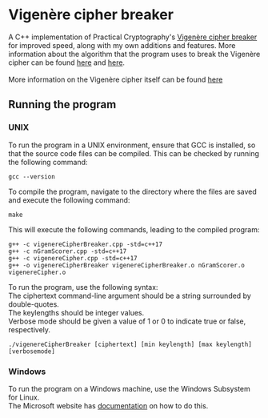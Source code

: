 # Vigenère cipher breaker

A C++ implementation of Practical Cryptography's <a href="https://github.com/jameslyons/python_cryptanalysis/blob/master/break_vigenere.py">Vigenère cipher breaker</a> for improved speed, along with my own additions and features. More information about the algorithm that the program uses to break the Vigenère cipher can be found <a href="http://practicalcryptography.com/cryptanalysis/stochastic-searching/cryptanalysis-vigenere-cipher-part-2/">here</a> and <a href="http://practicalcryptography.com/cryptanalysis/text-characterisation/quadgrams/">here</a>.<br><br>
More information on the Vigenère cipher itself can be found <a href="https://medium.com/@pushkarkadam1994/cryptography-vigen%C3%A8re-cipher-e188fcb96bae">here</a>

## Running the program
### UNIX
To run the program in a UNIX environment, ensure that GCC is installed, so that the source code files can be compiled. This can be checked by running the following command:
```
gcc --version
```
To compile the program, navigate to the directory where the files are saved and execute the following command:
```
make
```
This will execute the following commands, leading to the compiled program:
```
g++ -c vigenereCipherBreaker.cpp -std=c++17
g++ -c nGramScorer.cpp -std=c++17
g++ -c vigenereCipher.cpp -std=c++17
g++ -o vigenereCipherBreaker vigenereCipherBreaker.o nGramScorer.o vigenereCipher.o
```
To run the program, use the following syntax: <br>
The ciphertext command-line argument should be a string surrounded by double-quotes. <br>
The keylengths should be integer values. <br>
Verbose mode should be given a value of 1 or 0 to indicate true or false, respectively.
```
./vigenereCipherBreaker [ciphertext] [min keylength] [max keylength] [verbosemode]
```
### Windows
To run the program on a Windows machine, use the Windows Subsystem for Linux.<br>
The Microsoft website has <a href="https://docs.microsoft.com/en-us/windows/wsl/install-win10">documentation</a> on how to do this.
